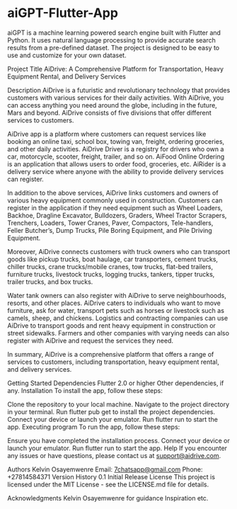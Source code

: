 # aiGPT-Flutter-App
aiGPT is a machine learning powered search engine built with Flutter and Python. It uses natural language processing to provide accurate search results from a pre-defined dataset. The project is designed to be easy to use and customize for your own dataset.


Project Title
AiDrive: A Comprehensive Platform for Transportation, Heavy Equipment Rental, and Delivery Services

Description
AiDrive is a futuristic and revolutionary technology that provides customers with various services for their daily activities. With AiDrive, you can access anything you need around the globe, including in the future, Mars and beyond. AiDrive consists of five divisions that offer different services to customers.

AiDrive app is a platform where customers can request services like booking an online taxi, school box, towing van, freight, ordering groceries, and other daily activities. AiDrive Driver is a registry for drivers who own a car, motorcycle, scooter, freight, trailer, and so on. AiFood Online Ordering is an application that allows users to order food, groceries, etc. AiRider is a delivery service where anyone with the ability to provide delivery services can register.

In addition to the above services, AiDrive links customers and owners of various heavy equipment commonly used in construction. Customers can register in the application if they need equipment such as Wheel Loaders, Backhoe, Dragline Excavator, Bulldozers, Graders, Wheel Tractor Scrapers, Trenchers, Loaders, Tower Cranes, Paver, Compactors, Tele-handlers, Feller Butcher’s, Dump Trucks, Pile Boring Equipment, and Pile Driving Equipment.

Moreover, AiDrive connects customers with truck owners who can transport goods like pickup trucks, boat haulage, car transporters, cement trucks, chiller trucks, crane trucks/mobile cranes, tow trucks, flat-bed trailers, furniture trucks, livestock trucks, logging trucks, tankers, tipper trucks, trailer trucks, and box trucks.

Water tank owners can also register with AiDrive to serve neighbourhoods, resorts, and other places. AiDrive caters to individuals who want to move furniture, ask for water, transport pets such as horses or livestock such as camels, sheep, and chickens. Logistics and contracting companies can use AiDrive to transport goods and rent heavy equipment in construction or street sidewalks. Farmers and other companies with varying needs can also register with AiDrive and request the services they need.

In summary, AiDrive is a comprehensive platform that offers a range of services to customers, including transportation, heavy equipment rental, and delivery services.

Getting Started
Dependencies
Flutter 2.0 or higher
Other dependencies, if any.
Installation
To install the app, follow these steps:

Clone the repository to your local machine.
Navigate to the project directory in your terminal.
Run flutter pub get to install the project dependencies.
Connect your device or launch your emulator.
Run flutter run to start the app.
Executing program
To run the app, follow these steps:

Ensure you have completed the installation process.
Connect your device or launch your emulator.
Run flutter run to start the app.
Help
If you encounter any issues or have questions, please contact us at support@aidrive.com.

Authors
Kelvin Osayemwenre
Email: 7chatsapp@gmail.com
Phone: +27814584371
Version History
0.1
Initial Release
License
This project is licensed under the MIT License - see the LICENSE.md file for details.

Acknowledgments
Kelvin Osayemwenre for guidance
Inspiration
etc.
